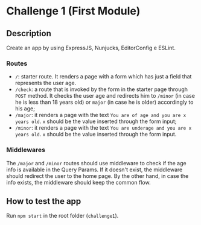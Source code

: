 # Challenge 1 (First Module)

## Description
Create an app by using ExpressJS, Nunjucks, EditorConfig e ESLint.

### Routes
* `/`: starter route. It renders a page with a form which has just a field that represents the user age.
* `/check`: a route that is invoked by the form in the starter page through `POST` method. It checks the user age and redirects him to `/minor` (in case he is less than 18 years old) or `major` (in case he is older) accordingly to his age;
* `/major`: it renders a page with the text `You are of age and you are x years old`. `x` should be the value inserted through the form input;
* `/minor`: it renders a page with the text `You are underage and you are x years old`. `x` should be the value inserted through the form input.

### Middlewares
The `/major` and `/minor` routes should use middleware to check if the age info is available in the Query Params. If it doesn't exist, the middleware should redirect the user to the home page. By the other hand, in case the info exists, the middleware should keep the common flow.

## How to test the app
Run `npm start` in the root folder (`challenge1`).
